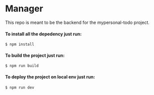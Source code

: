 # Manager

This repo is meant to be the backend for the mypersonal-todo project.

#### To install all the depedency just run:

```
$ npm install
```

#### To build the project just run:

```
$ npm run build
```

#### To deploy the project on local env just run:

```
$ npm run dev
```
